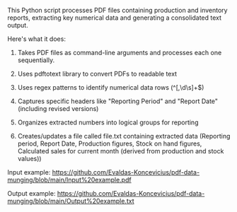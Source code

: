 This Python script processes PDF files containing production and inventory reports, extracting key numerical data and generating a consolidated text output. 

Here's what it does:

1. Takes PDF files as command-line arguments and processes each one sequentially.

2. Uses pdftotext library to convert PDFs to readable text

3. Uses regex patterns to identify numerical data rows (^[,\d\s]+$)

4. Captures specific headers like "Reporting Period" and "Report Date" (including revised versions)

5. Organizes extracted numbers into logical groups for reporting

6. Creates/updates a file called file.txt containing extracted data (Reporting period, Report Date, Production figures, Stock on hand figures, Calculated sales for current month (derived from production and stock values))

Input example: https://github.com/Evaldas-Koncevicius/pdf-data-munging/blob/main/Input%20example.pdf

Output example: https://github.com/Evaldas-Koncevicius/pdf-data-munging/blob/main/Output%20example.txt

